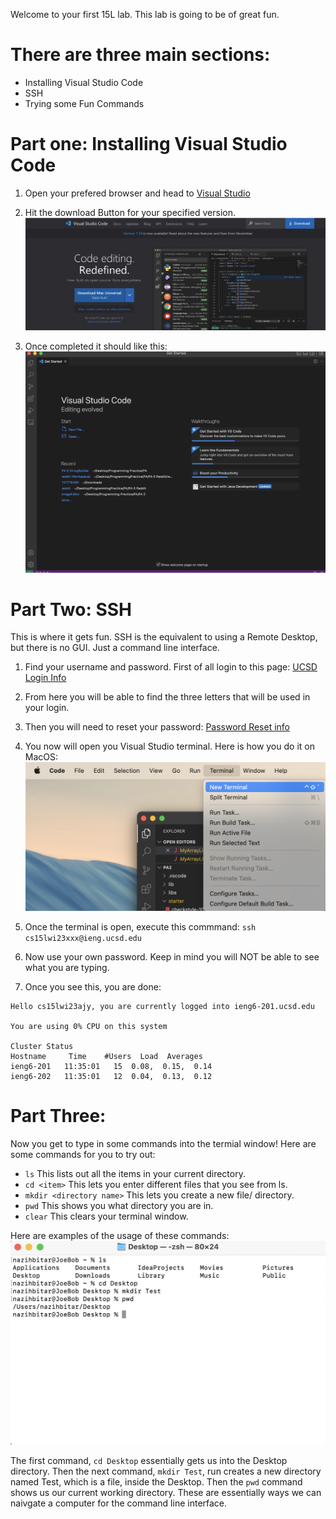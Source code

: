 Welcome to your first 15L lab. This lab is going to be of great fun.

# There are three main sections:
- Installing Visual Studio Code
- SSH
- Trying some Fun Commands

# Part one: Installing Visual Studio Code
 1) Open your prefered browser and head to [Visual Studio](https://code.visualstudio.com)
 
 2) Hit the download Button for your specified version.
 ![Image](1photo/vsdownload.png)
 3) Once completed it should like this:
 ![Image](1photo/Screenshot%202023-01-11%20at%2012.03.51%20PM.png)

# Part Two: SSH
This is where it gets fun. SSH is the equivalent to using a Remote Desktop, but there is no GUI. Just a command line interface.

1) Find your username and password. First of all login to this page: [UCSD Login Info](https://sdacs.ucsd.edu/~icc/index.php)

2) From here you will be able to find the three letters that will be used in your login.

3) Then you will need to reset your password: [Password Reset info](https://docs.google.com/document/d/1hs7CyQeh-MdUfM9uv99i8tqfneos6Y8bDU0uhn1wqho/edit)

4) You now will open you Visual Studio terminal. Here is how you do it on MacOS:
![Image](1photo/termMac.png)

5) Once the terminal is open, execute this commmand: `ssh cs15lwi23xxx@ieng.ucsd.edu`

6) Now use your own password. Keep in mind you will NOT be able to see what you are typing.

7) Once you see this, you are done:
```
Hello cs15lwi23ajy, you are currently logged into ieng6-201.ucsd.edu

You are using 0% CPU on this system

Cluster Status 
Hostname     Time    #Users  Load  Averages  
ieng6-201   11:35:01   15  0.08,  0.15,  0.14
ieng6-202   11:35:01   12  0.04,  0.13,  0.12
```

# Part Three: 
Now you get to type in some commands into the termial window!
Here are some commands for you to try out:
* `ls` This lists out all the items in your current directory.
* `cd <item>` This lets you enter different files that you see from ls.
* `mkdir <directory name>` This lets you create a new file/ directory.
* `pwd` This shows you what directory you are in.
*  `clear` This clears your terminal window.

Here are examples of the usage of these commands:
![Image](1photo/Command.png)


The first command, `cd Desktop` essentially gets us into the Desktop directory. Then the next command, `mkdir Test`, run creates a new directory named Test, which is a file, inside the Desktop. Then the `pwd` command shows us our current working directory. These are essentially ways we can naivgate a computer for the command line interface.
